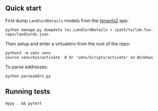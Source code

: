 ## Quick start

First dump `LandlordDetails` models from the [tenants2][] app:

```
python manage.py dumpdata loc.LandlordDetails > /path/to/lob-fun-repo/landlords.json
```

Then setup and enter a virtualenv from the root of the repo:

```
python3 -m venv venv
source venv/bin/activate  # Or 'venv/Scripts/activate' on Windows
```

To parse addresses:

```
python parseaddrs.py
```

## Running tests

```
mypy . && pytest
```

[tenants2]: https://github.com/justFixNYC/tenants2
